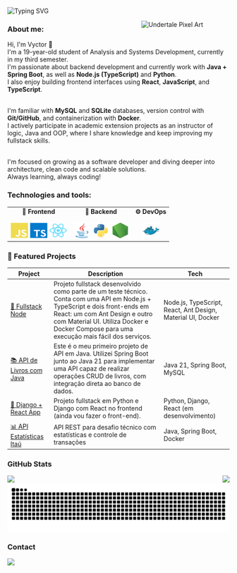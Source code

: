 ![Typing SVG](https://readme-typing-svg.demolab.com?font=Fira+Code&pause=1000&color=6793F7&width=435&lines=Howdy!+I'm+Vyctor.;Welcome+to+my+Github+profile!+)

<img src="https://steamuserimages-a.akamaihd.net/ugc/912450218524408052/A5E5001775EFD89299EC3B548001C0B54D17A8DD/?imw=637&imh=358&ima=fit&impolicy=Letterbox&imcolor=%23000000&letterbox=true" alt="Undertale Pixel Art" align="right" width="200">

### About me:

Hi, I'm Vyctor 👋<br>
I'm a 19-year-old student of Analysis and Systems Development, currently in my third semester.<br>
I'm passionate about backend development and currently work with <strong>Java + Spring Boot</strong>, as well as <strong>Node.js (TypeScript)</strong> and <strong>Python</strong>.<br>
I also enjoy building frontend interfaces using <strong>React</strong>, <strong>JavaScript</strong>, and <strong>TypeScript</strong>.<br><br>

I'm familiar with <strong>MySQL</strong> and <strong>SQLite</strong> databases, version control with <strong>Git/GitHub</strong>, and containerization with <strong>Docker</strong>.<br>
I actively participate in academic extension projects as an instructor of logic, Java and OOP, where I share knowledge and keep improving my fullstack skills.<br><br>

I'm focused on growing as a software developer and diving deeper into architecture, clean code and scalable solutions.<br>
Always learning, always coding!

### Technologies and tools:

<table style="border: none;">
  <tr>
    <td align="center" style="border: none;">
      <strong>🚀 Frontend</strong><br><br>
      <img src="https://raw.githubusercontent.com/devicons/devicon/master/icons/javascript/javascript-plain.svg" height="35" width="40" alt="JavaScript" />
      <img src="https://raw.githubusercontent.com/devicons/devicon/master/icons/typescript/typescript-original.svg" height="35" width="40" alt="TypeScript" />
      <img src="https://raw.githubusercontent.com/devicons/devicon/master/icons/react/react-original.svg" height="35" width="40" alt="React" />
    </td>
    <td align="center" style="border: none;">
      <strong>🧠 Backend</strong><br><br>
      <img src="https://raw.githubusercontent.com/devicons/devicon/master/icons/java/java-original.svg" height="35" width="40" alt="Java" />
      <img src="https://raw.githubusercontent.com/devicons/devicon/master/icons/python/python-original.svg" height="35" width="40" alt="Python" />
      <img src="https://raw.githubusercontent.com/devicons/devicon/master/icons/nodejs/nodejs-original.svg" height="35" width="40" alt="Node.js" />
    </td>
    <td align="center" style="border: none;">
      <strong>⚙️ DevOps</strong><br><br>
      <img src="https://raw.githubusercontent.com/devicons/devicon/master/icons/docker/docker-original.svg" height="35" width="40" alt="Docker" />
    </td>
  </tr>
</table>

### 🧩 Featured Projects

| Project | Description | Tech |
|--------|-----------|-------------|
| [🚀 Fullstack Node](https://github.com/vyctor-carvalho/Full_Stack_Node) | Projeto fullstack desenvolvido como parte de um teste técnico. Conta com uma API em Node.js + TypeScript e dois front-ends em React: um com Ant Design e outro com Material UI. Utiliza Docker e Docker Compose para uma execução mais fácil dos serviços. | Node.js, TypeScript, React, Ant Design, Material UI, Docker |
| [📚 API de Livros com Java](https://github.com/vyctor-carvalho/Api-Livros-em-java) | Este é o meu primeiro projeto de API em Java. Utilizei Spring Boot junto ao Java 21 para implementar uma API capaz de realizar operações CRUD de livros, com integração direta ao banco de dados. | Java 21, Spring Boot, MySQL |
| [🐍 Django + React App](https://github.com/vyctor-carvalho/Full_Stack_Python) | Projeto fullstack em Python e Django com React no frontend (ainda vou fazer o front-end). | Python, Django, React (em desenvolvimento) |
| [📊 API Estatísticas Itaú](https://github.com/vyctor-carvalho/Api-Transacoes-Itau) | API REST para desafio técnico com estatísticas e controle de transações | Java, Spring Boot, Docker |


### GitHub Stats

<div align="left" style="display: flex; justify-content: space-between;">
  <a href="https://github.com/vyctor-carvalho/">
    <img src="https://github-readme-stats.vercel.app/api?username=vyctor-carvalho&show_icons=true&theme=radical" />
</a>
  <a href="https://github.com/vyctor-carvalho/">
    <img height="180em" src="https://github-readme-stats.vercel.app/api/top-langs/?username=vyctor-carvalho&layout=compact&langs_count=7&cache_seconds=21600&theme=radical"/>
  </a>
</div>

<div style="display: flex; justify-content: center;">
    <img src="https://raw.githubusercontent.com/vyctor-carvalho/vyctor-carvalho/output/github-contribution-grid-snake-dark.svg" target="_blank">
</div>

### Contact

<div> 
  <a href="mailto:vkvyctor180@gmail.com">

  </a>
  <a href="https://www.linkedin.com/in/vyctor-carvalho-945366306" target="_blank">
    <img src="https://img.shields.io/badge/-LinkedIn-%230077B5?style=for-the-badge&logo=linkedin&logoColor=white">
  </a>
</div>

